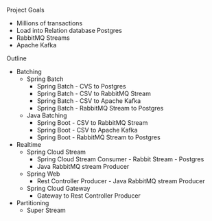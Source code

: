 

Project Goals

- Millions of transactions
- Load into Relation database Postgres
- RabbitMQ Streams
- Apache Kafka

Outline 

- Batching
  - Spring Batch
    - Spring Batch - CVS to Postgres
    - Spring Batch - CSV to RabbitMQ Stream
    - Spring Batch - CSV to Apache Kafka
    - Spring Batch - RabbitMQ Stream to Postgres
  - Java Batching 
    - Spring Boot - CSV to RabbitMQ Stream
    - Spring Boot - CSV to Apache Kafka
    - Spring Boot - RabbitMQ Stream to Postgres
- Realtime
  - Spring Cloud Stream
    - Spring Cloud Stream Consumer - Rabbit Stream - Postgres
    - Java RabbitMQ stream Producer
  - Spring Web
    - Rest Controller Producer - Java RabbitMQ stream Producer
  - Spring Cloud Gateway
    - Gateway to Rest Controller Producer
- Partitioning
  - Super Stream